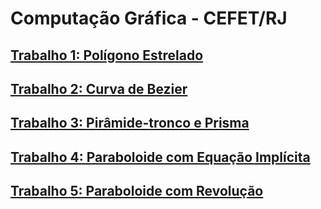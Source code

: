 # Computação Gráfica - CEFET/RJ

## [Trabalho 1: Polígono Estrelado](https://github.com/danielgonzaga/computacao-grafica/tree/main/T1)
## [Trabalho 2: Curva de Bezier](https://github.com/danielgonzaga/computacao-grafica/tree/main/T2)
## [Trabalho 3: Pirâmide-tronco e Prisma](https://github.com/danielgonzaga/computacao-grafica/tree/main/T3)
## [Trabalho 4: Paraboloide com Equação Implícita](https://github.com/danielgonzaga/computacao-grafica/tree/main/T4)
## [Trabalho 5: Paraboloide com Revolução](https://github.com/danielgonzaga/computacao-grafica/tree/main/T5)
